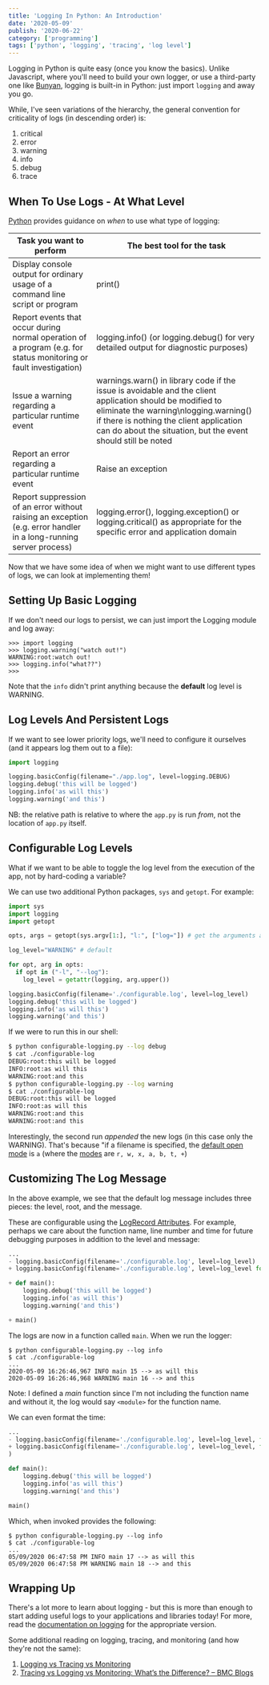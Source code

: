 ```yaml
---
title: 'Logging In Python: An Introduction'
date: '2020-05-09'
publish: '2020-06-22'
category: ['programming']
tags: ['python', 'logging', 'tracing', 'log level']
---
```


Logging in Python is quite easy (once you know the basics). Unlike Javascript, where you'll need to build your own logger, or use a third-party one like [Bunyan](../../2020-02-27/easy-logging-bunyan), logging is built-in in Python: just import `logging` and away you go.

While, I've seen variations of the hierarchy, the general convention for criticality of logs (in descending order) is:

1. critical
2. error
3. warning
4. info
5. debug
6. trace

## When To Use Logs - At What Level

[Python](https://docs.python.org/3.8/howto/logging.html#when-to-use-logging) provides guidance on _when_ to use what type of logging:

| Task you want to perform                                                                                          | The best tool for the task                                                                                                                                                                                                                                     |
| ----------------------------------------------------------------------------------------------------------------- | -------------------------------------------------------------------------------------------------------------------------------------------------------------------------------------------------------------------------------------------------------------- |
| Display console output for ordinary usage of a command line script or program                                     | print()                                                                                                                                                                                                                                                        |
| Report events that occur during normal operation of a program (e.g. for status monitoring or fault investigation) | logging.info() (or logging.debug() for very detailed output for diagnostic purposes)                                                                                                                                                                           |
| Issue a warning regarding a particular runtime event                                                              | warnings.warn() in library code if the issue is avoidable and the client application should be modified to eliminate the warning\nlogging.warning() if there is nothing the client application can do about the situation, but the event should still be noted |
| Report an error regarding a particular runtime event                                                              | Raise an exception                                                                                                                                                                                                                                             |
| Report suppression of an error without raising an exception (e.g. error handler in a long-running server process) | logging.error(), logging.exception() or logging.critical() as appropriate for the specific error and application domain                                                                                                                                        |

Now that we have some idea of when we might want to use different types of logs, we can look at implementing them!

## Setting Up Basic Logging

If we don't need our logs to persist, we can just import the Logging module and log away:

```python:title=basic-logging
>>> import logging
>>> logging.warning("watch out!")
WARNING:root:watch out!
>>> logging.info("what??")
>>>
```

Note that the `info` didn't print anything because the **default** log level is WARNING.

## Log Levels And Persistent Logs

If we want to see lower priority logs, we'll need to configure it ourselves (and it appears log them out to a file):

```python:title=app.py
import logging

logging.basicConfig(filename="./app.log", level=logging.DEBUG)
logging.debug('this will be logged')
logging.info('as will this')
logging.warning('and this')
```

NB: the relative path is relative to where the `app.py` is run _from_, not the location of `app.py` itself.

## Configurable Log Levels

What if we want to be able to toggle the log level from the execution of the app, not by hard-coding a variable?

We can use two additional Python packages, `sys` and `getopt`. For example:

```python:title=configurable-logging.py
import sys
import logging
import getopt

opts, args = getopt(sys.argv[1:], "l:", ["log="]) # get the arguments after the 0th, see if any are "l:" or "log="

log_level="WARNING" # default

for opt, arg in opts:
  if opt in ("-l", "--log"):
    log_level = getattr(logging, arg.upper())

logging.basicConfig(filename='./configurable.log', level=log_level)
logging.debug('this will be logged')
logging.info('as will this')
logging.warning('and this')
```

If we were to run this in our shell:

```bash
$ python configurable-logging.py --log debug
$ cat ./configurable-log
DEBUG:root:this will be logged
INFO:root:as will this
WARNING:root:and this
$ python configurable-logging.py --log warning
$ cat ./configurable-log
DEBUG:root:this will be logged
INFO:root:as will this
WARNING:root:and this
WARNING:root:and this
```

Interestingly, the second run _appended_ the new logs (in this case only the WARNING). That's because "if a filename is specified, the [default open mode](https://docs.python.org/3.8/library/logging.html#logging.basicConfig) is `a` (where the [modes](https://docs.python.org/3.8/library/functions.html#filemodes) are `r, w, x, a, b, t, +`)

## Customizing The Log Message

In the above example, we see that the default log message includes three pieces: the level, root, and the message.

These are configurable using the [LogRecord Attributes](https://docs.python.org/3.8/library/logging.html#logrecord-attributes). For example, perhaps we care about the function name, line number and time for future debugging purposes in addition to the level and message:

```diff:title="custom-log-attributes.py
...
- logging.basicConfig(filename='./configurable.log', level=log_level)
+ logging.basicConfig(filename='./configurable.log', level=log_level format='%(asctime)s %(levelname)s %(funcName)s %(lineno)d --> %(message)s')

+ def main():
    logging.debug('this will be logged')
    logging.info('as will this')
    logging.warning('and this')

+ main()
```

The logs are now in a function called `main`. When we run the logger:

```shell
$ python configurable-logging.py --log info
$ cat ./configurable-log
...
2020-05-09 16:26:46,967 INFO main 15 --> as will this
2020-05-09 16:26:46,968 WARNING main 16 --> and this
```

Note: I defined a _main_ function since I'm not including the function name and without it, the log would say `<module>` for the function name.

We can even format the time:

```diff:title="custom-time-format.py
...
- logging.basicConfig(filename='./configurable.log', level=log_level, format='%(asctime)s %(levelname)s %(funcName)s %(lineno)d --> %(message)s')
+ logging.basicConfig(filename='./configurable.log', level=log_level, format='%(asctime)s %(levelname)s %(funcName)s %(lineno)d --> %(message)s', datefmt='%m/%d/%Y %I:%M:%S %p')
)

def main():
    logging.debug('this will be logged')
    logging.info('as will this')
    logging.warning('and this')

main()
```

Which, when invoked provides the following:

```shell
$ python configurable-logging.py --log info
$ cat ./configurable-log
...
05/09/2020 06:47:58 PM INFO main 17 --> as will this
05/09/2020 06:47:58 PM WARNING main 18 --> and this
```

## Wrapping Up

There's a lot more to learn about logging - but this is more than enough to start adding useful logs to your applications and libraries today! For more, read the [documentation on logging](https://docs.python.org/3.8/howto/logging.html) for the appropriate version.

Some additional reading on logging, tracing, and monitoring (and how they're not the same):

1. [Logging vs Tracing vs Monitoring](https://winderresearch.com/logging-vs-tracing-vs-monitoring/#instrumentation-and-monitoring)
2. [Tracing vs Logging vs Monitoring: What’s the Difference? – BMC Blogs](https://www.bmc.com/blogs/monitoring-logging-tracing/)
